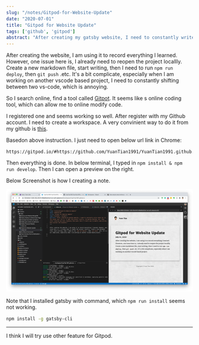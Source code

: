```yaml
---
slug: "/notes/Gitpod-for-Website-Update"
date: "2020-07-01"
title: "Gitpod for Website Update"
tags: ['github', 'gitpod']
abstract: "After creating my gatsby website, I need to constantly write notes for it. The normal way I do it, is open the project locally, run gatsby develop .etc. Then after creating new note, deveploy then push. Here I tried a way to modify code online, more quicker and anywhere."
---
```


After creating the website, I am using it to record everything I learned. However, one issue here is, I already need to reopen the project locallly. Create a new markdown file, start writing, then I need to run `npm run deploy`, then `git push` .etc. It's a bit complicate, especially when I am working on another vscode based project, I need to constantly shifting between two vs-code, which is annoying.

So I search online, find a tool called [Gitpot](https://www.gitpod.io/). It seems like s online coding tool, which can allow me to online modify code.

I registered one and seems working so well. After register with my Github account. I need to create a workspace. A very convinient way to do it from my github is [this](https://www.gitpod.io/docs/getting-started/).

Basedon above instruction. I just need to open below url link in Chrome:

```
https://gitpod.io/#https://github.com/YuanTian1991/YuanTian1991.github.io/tree/source
```
Then everything is done. In below terminal, I typed in `npm install & npm run develop`. Then I can open a preview on the right.

Below Screenshot is how I creating a note.

![Gitpod Screenshot](./fig1.png)

Note that I installed gatsby with command, which `npm run install` seems not working.

```bash
npm install -g gatsby-cli

```

---
I think I will try use other feature for Gitpod.